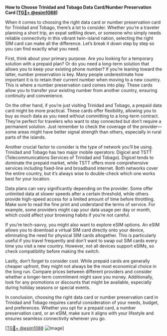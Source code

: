 **How to Choose Trinidad and Tobago Data Card/Number Preservation Card [[TG💪+ @esim1088](https://t.me/s/esim1088)]**

When it comes to choosing the right data card or number preservation card for Trinidad and Tobago, there’s a lot to consider. Whether you’re a traveler planning a short trip, an expat settling down, or someone who simply needs reliable connectivity in this vibrant twin-island nation, selecting the right SIM card can make all the difference. Let’s break it down step by step so you can find exactly what you need.

First, think about your primary purpose. Are you looking for a temporary solution with a prepaid plan? Or do you need a long-term solution that allows you to keep your existing phone number? If you’re leaning toward the latter, number preservation is key. Many people underestimate how important it is to retain their current number when moving to a new country. This is where a number preservation card comes into play. These cards allow you to transfer your existing number from another country, ensuring continuity and convenience.

On the other hand, if you’re just visiting Trinidad and Tobago, a prepaid data card might be more practical. These cards offer flexibility, allowing you to buy as much data as you need without committing to a long-term contract. They’re perfect for travelers who want to stay connected but don’t require a permanent solution. Just remember to check the coverage of the provider—some areas might have better signal strength than others, especially in rural parts of the islands.

Another crucial factor to consider is the type of network you’ll be using. Trinidad and Tobago has two major mobile operators: Digicel and TSTT (Telecommunications Services of Trinidad and Tobago). Digicel tends to dominate the prepaid market, while TSTT offers more comprehensive services including fixed-line and broadband internet. Both networks cover the entire country, but it’s always wise to double-check which one works best for your location.

Data plans can vary significantly depending on the provider. Some offer unlimited data at slower speeds after a certain threshold, while others provide high-speed access for a limited amount of time before throttling. Make sure to read the fine print and understand the terms of service. For example, some providers might cap your data usage per day or month, which could affect your browsing habits if you’re not careful.

If you’re tech-savvy, you might also want to explore eSIM options. An eSIM allows you to download a virtual SIM card directly onto your device, eliminating the need for physical SIM cards altogether. This is particularly useful if you travel frequently and don’t want to swap out SIM cards every time you visit a new country. However, not all devices support eSIMs, so check compatibility before making the switch.

Lastly, don’t forget to consider cost. While prepaid cards are generally cheaper upfront, they might not always be the most economical choice in the long run. Compare prices between different providers and consider whether a longer-term commitment might save you money. Additionally, look for any promotions or discounts that might be available, especially during holiday seasons or special events.

In conclusion, choosing the right data card or number preservation card in Trinidad and Tobago requires careful consideration of your needs, budget, and preferences. Whether you opt for a prepaid card, a number preservation card, or an eSIM, make sure it aligns with your lifestyle and ensures seamless connectivity wherever you go. 

[[TG💪+ @esim1088](https://t.me/s/esim1088) ![Image](https://i.postimg.cc/Y0z9fWf4/image.png)]